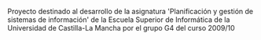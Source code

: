 Proyecto destinado al desarrollo de la asignatura 'Planificación y gestión de sistemas de información' de la Escuela Superior de Informática de la Universidad de Castilla-La Mancha por el grupo G4 del curso 2009/10